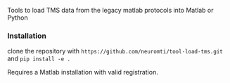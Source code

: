 Tools to load TMS data from the legacy matlab protocols into Matlab or Python

### Installation

clone the repository with `https://github.com/neuromti/tool-load-tms.git` and `pip install -e .`

Requires a Matlab installation with valid registration.
